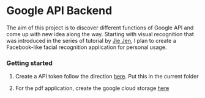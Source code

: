 # Google API Backend
The aim of this project is to discover different functions of Google API and come up with new idea along the way.
Starting with visual recognition that was introduced in the series of tutorial by [Jie Jen](https://www.youtube.com/watch?v=3cM8zY_dwdw&list=PL3JVwFmb_BnSLFyVThMfEavAEZYHBpWEd&index=4), I plan to create a Facebook-like facial recognition application for personal usage. 
### Getting started
1) Create a API token follow the direction [here](https://www.youtube.com/watch?v=xKvffLRSyPk). Put this in the current folder

2) For the pdf application, create the google cloud storage [here](https://www.youtube.com/watch?v=HMaoUdJQEgY) 